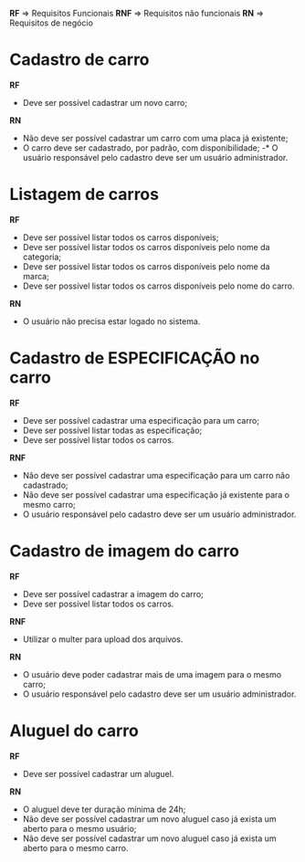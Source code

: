 **RF** => Requisitos Funcionais
**RNF** => Requisitos não funcionais
**RN** => Requisitos de negócio

# Cadastro de carro

**RF**

- Deve ser possível cadastrar um novo carro;

**RN**

- Não deve ser possível cadastrar um carro com uma placa já existente;
- O carro deve ser cadastrado, por padrão, com disponibilidade;
  -\* O usuário responsável pelo cadastro deve ser um usuário administrador.

# Listagem de carros

**RF**

- Deve ser possível listar todos os carros disponíveis;
- Deve ser possível listar todos os carros disponíveis pelo nome da categoria;
- Deve ser possível listar todos os carros disponíveis pelo nome da marca;
- Deve ser possível listar todos os carros disponíveis pelo nome do carro.

**RN**

- O usuário não precisa estar logado no sistema.

# Cadastro de ESPECIFICAÇÃO no carro

**RF**

- Deve ser possível cadastrar uma especificação para um carro;
- Deve ser possível listar todas as especificação;
- Deve ser possível listar todos os carros.

**RNF**

- Não deve ser possível cadastrar uma especificação para um carro não cadastrado;
- Não deve ser possível cadastrar uma especificação já existente para o mesmo carro;
- O usuário responsável pelo cadastro deve ser um usuário administrador.

# Cadastro de imagem do carro

**RF**

- Deve ser possível cadastrar a imagem do carro;
- Deve ser possível listar todos os carros.

**RNF**

- Utilizar o multer para upload dos arquivos.

**RN**

- O usuário deve poder cadastrar mais de uma imagem para o mesmo carro;
- O usuário responsável pelo cadastro deve ser um usuário administrador.

# Aluguel do carro

**RF**

- Deve ser possível cadastrar um aluguel.

**RN**

- O aluguel deve ter duração mínima de 24h;
- Não deve ser possível cadastrar um novo aluguel caso já exista um aberto para o mesmo usuário;
- Não deve ser possível cadastrar um novo aluguel caso já exista um aberto para o mesmo carro.
